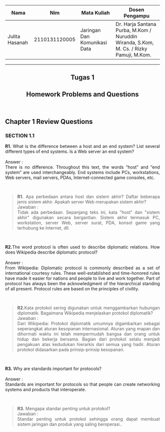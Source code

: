 | Nama           | Nim           | Mata Kuliah                  | Dosen Pengampu                                                                          |
| -------------- | ------------- | ---------------------------- | --------------------------------------------------------------------------------------- |
| Julita Hasanah | 2110131120005 | Jaringan Dan Komunikasi Data | Dr. Harja Santana Purba, M.Kom / Nuruddin Wiranda, S.Kom, M. Cs. / Rizky Pamuji, M.Kom. |

---

<h2 align="center"><b>Tugas 1</b></h2>
<h2 align="center"><b>Homework Problems and Questions</b></h2><br>

## Chapter 1 Review Questions

### SECTION 1.1

<p align="justify"><b>R1.</b> What is the difference between a host and an end system? List several different types of end systems. Is a Web server an end system?<br><br>
Answer :<br>
There is no difference. Throughout this text, the words “host” and “end system” are used interchangeably. End systems include PCs, workstations, Web servers, mail servers, PDAs, Internet-connected game consoles, etc.</p><br>

> <p align="justify"><b>R1.</b> Apa perbedaan antara host dan sistem akhir? Daftar beberapa jenis sistem akhir. Apakah server Web merupakan sistem akhir? <br> Jawaban : <br> Tidak ada perbedaan. Sepanjang teks ini, kata "host" dan "sistem akhir" digunakan secara bergantian. Sistem akhir termasuk PC, workstation, server Web, server surat, PDA, konsol game yang terhubung ke Internet, dll.

<br>

<p align="justify"><b>R2.</b>The word protocol is often used to describe diplomatic relations. How does Wikipedia describe diplomatic protocol?<br><br>
Answer :<br>
From Wikipedia: Diplomatic protocol is commonly described as a set of international courtesy rules. These well-established and time-honored rules have made it easier for nations and people to live and work together. Part of protocol has always been the acknowledgment of the hierarchical standing of all present. Protocol rules are based on the principles of civility.</p>
<br>

> <p align="justify"><b>R2.</b>Kata protokol sering digunakan untuk menggambarkan hubungan diplomatik. Bagaimana Wikipedia menjelaskan protokol diplomatik?<br> Jawaban : <br> Dari Wikipedia: Protokol diplomatik umumnya digambarkan sebagai seperangkat aturan kesopanan internasional. Aturan yang mapan dan dihormati waktu ini telah mempermudah bangsa dan orang untuk hidup dan bekerja bersama. Bagian dari protokol selalu menjadi pengakuan atas kedudukan hierarkis dari semua yang hadir. Aturan protokol didasarkan pada prinsip-prinsip kesopanan.

<br>

<p align="justify"><b>R3.</b> Why are standards important for protocols?<br><br>
Answer :<br>
Standards are important for protocols so that people can create networking systems and products that interoperate.</p><br>

> <p align="justify"><b>R3.</b> Mengapa standar penting untuk protokol? <br> Jawaban : <br> Standar penting untuk protokol sehingga orang dapat membuat sistem jaringan dan produk yang saling beroperasi..

<br>

